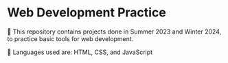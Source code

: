 # Web Development Practice
📌 This repository contains projects done in Summer 2023 and Winter 2024, to practice basic tools for web development.

📌 Languages used are: HTML, CSS, and JavaScript
